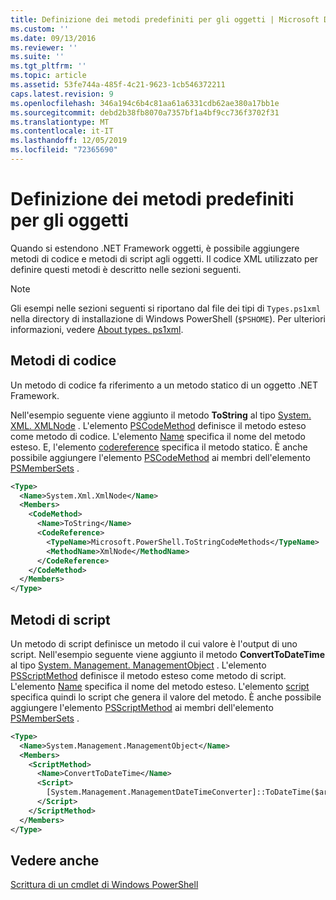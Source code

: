 ```yaml
---
title: Definizione dei metodi predefiniti per gli oggetti | Microsoft Docs
ms.custom: ''
ms.date: 09/13/2016
ms.reviewer: ''
ms.suite: ''
ms.tgt_pltfrm: ''
ms.topic: article
ms.assetid: 53fe744a-485f-4c21-9623-1cb546372211
caps.latest.revision: 9
ms.openlocfilehash: 346a194c6b4c81aa61a6331cdb62ae380a17bb1e
ms.sourcegitcommit: debd2b38fb8070a7357bf1a4bf9cc736f3702f31
ms.translationtype: MT
ms.contentlocale: it-IT
ms.lasthandoff: 12/05/2019
ms.locfileid: "72365690"
---
```

# <a name="defining-default-methods-for-objects"></a>Definizione dei metodi predefiniti per gli oggetti

Quando si estendono .NET Framework oggetti, è possibile aggiungere metodi di codice e metodi di script agli oggetti.
Il codice XML utilizzato per definire questi metodi è descritto nelle sezioni seguenti.

> [!NOTE]
> Gli esempi nelle sezioni seguenti si riportano dal file dei tipi di `Types.ps1xml` nella directory di installazione di Windows PowerShell (`$PSHOME`). Per ulteriori informazioni, vedere [About types. ps1xml](/powershell/module/microsoft.powershell.core/about/about_types.ps1xml).

## <a name="code-methods"></a>Metodi di codice

Un metodo di codice fa riferimento a un metodo statico di un oggetto .NET Framework.

Nell'esempio seguente viene aggiunto il metodo **ToString** al tipo [System. XML. XMLNode](/dotnet/api/System.Xml.XmlNode) . L'elemento [PSCodeMethod](/dotnet/api/system.management.automation.pscodemethod) definisce il metodo esteso come metodo di codice. L'elemento [Name](/dotnet/api/system.management.automation.psmemberinfo.name?view=pscore-6.2.0#System_Management_Automation_PSMemberInfo_Name) specifica il nome del metodo esteso. E, l'elemento [codereference](/dotnet/api/system.management.automation.pscodemethod.codereference?view=pscore-6.2.0#System_Management_Automation_PSCodeMethod_CodeReference) specifica il metodo statico. È anche possibile aggiungere l'elemento [PSCodeMethod](/dotnet/api/system.management.automation.pscodemethod) ai membri dell'elemento [PSMemberSets](/dotnet/api/system.management.automation.psmemberset?view=pscore-6.2.0) .

```xml
<Type>
  <Name>System.Xml.XmlNode</Name>
  <Members>
    <CodeMethod>
      <Name>ToString</Name>
      <CodeReference>
        <TypeName>Microsoft.PowerShell.ToStringCodeMethods</TypeName>
        <MethodName>XmlNode</MethodName>
      </CodeReference>
    </CodeMethod>
  </Members>
</Type>
```

## <a name="script-methods"></a>Metodi di script

Un metodo di script definisce un metodo il cui valore è l'output di uno script. Nell'esempio seguente viene aggiunto il metodo **ConvertToDateTime** al tipo [System. Management. ManagementObject](/dotnet/api/System.Management.ManagementObject) . L'elemento [PSScriptMethod](/dotnet/api/system.management.automation.psscriptmethod?view=pscore-6.2.0) definisce il metodo esteso come metodo di script. L'elemento [Name](/dotnet/api/system.management.automation.psmemberinfo.name?view=pscore-6.2.0#System_Management_Automation_PSMemberInfo_Name) specifica il nome del metodo esteso. L'elemento [script](/dotnet/api/system.management.automation.psscriptmethod.script?view=pscore-6.2.0#System_Management_Automation_PSScriptMethod_Script) specifica quindi lo script che genera il valore del metodo. È anche possibile aggiungere l'elemento [PSScriptMethod](/dotnet/api/system.management.automation.psscriptmethod?view=pscore-6.2.0) ai membri dell'elemento [PSMemberSets](/dotnet/api/system.management.automation.psmemberset?view=pscore-6.2.0) .

```xml
<Type>
  <Name>System.Management.ManagementObject</Name>
  <Members>
    <ScriptMethod>
      <Name>ConvertToDateTime</Name>
      <Script>
        [System.Management.ManagementDateTimeConverter]::ToDateTime($args[0])
      </Script>
    </ScriptMethod>
  </Members>
</Type>
```

## <a name="see-also"></a>Vedere anche

[Scrittura di un cmdlet di Windows PowerShell](./writing-a-windows-powershell-cmdlet.md)
